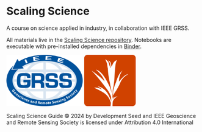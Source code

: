 # Scaling Science

A course on science applied in industry, in collaboration with IEEE GRSS.

All materials live in the [Scaling Science repository](https://developmentseed.org/scaling_science/docs/index.html). Notebooks are executable with pre-installed dependencies in [Binder](https://mybinder.org/).

<a href="https://www.grss-ieee.org/"><img src="book/grss.png" alt="GRSS Logo" width="200"></a>
<a href="https://developmentseed.org/"><img src="book/ds.png" alt="DS Logo" width="135"></a>

Scaling Science Guide © 2024 by Development Seed and IEEE Geoscience and Remote Sensing Society is licensed under Attribution 4.0 International
